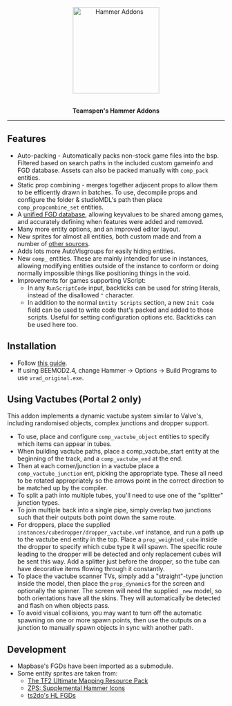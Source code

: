 <div align="center">
    <img src="logo/icon_256.png" alt="Hammer Addons" height="200" />
	<br>
	<br>
	<p> <b>Teamspen's Hammer Addons </b></p>
</div>

<hr>

[releases]: https://github.com/TeamSpen210/HammerAddons/releases
[installationwiki]: https://github.com/TeamSpen210/HammerAddons/wiki/Installation
[unifiedfgd]: https://github.com/TeamSpen210/HammerAddons/wiki/Unified-FGD
[skotty]: http://forums.thinking.withportals.com/downloads.php?view=detail&df_id=507
[tf2]: http://forums.tf2maps.net/showthread.php?t=4674
[ts2do]: http://halflife2.filefront.com/file/HalfLife_2_Upgraded_Base_FGDs;48139
[zps]: http://www.necrotalesgames.com/tools/index.php


## Features

* Auto-packing - Automatically packs non-stock game files into the bsp. Filtered based on search paths in the included custom gameinfo and FGD database. Assets can also be packed manually with `comp_pack` entities.
* Static prop combining - merges together adjacent props to allow them to be efficently drawn in batches. To use, decompile props and configure the folder & studioMDL's path then place `comp_propcombine_set` entities.
* A [unified FGD database][unifiedfgd], allowing keyvalues to be shared among games, and accurately defining when features were added and removed.
* Many more entity options, and an improved editor layout.
* New sprites for almost all entities, both custom made and from a number of [other sources](#development).
* Adds lots more AutoVisgroups for easily hiding entities.
* New `comp_` entities. These are mainly intended for use in instances, allowing modifying entities outside of the instance to conform or doing normally impossible things like positioning things in the void.
* Improvements for games supporting VScript:
	* In any `RunScriptCode` input, backticks can be used for string literals, instead of the disallowed `"` character. 
	* In addition to the normal `Entity Scripts` section, a new `Init Code` field can be used to write code that's packed and added to those scripts. Useful for setting configuration options etc. Backticks can be used here too.

## Installation

* Follow [this guide][installationwiki].
* If using BEEMOD2.4, change Hammer -> Options -> Build Programs to use `vrad_original.exe`.

## Using Vactubes (Portal 2 only)

This addon implements a dynamic vactube system similar to Valve's, including randomised objects, complex junctions and dropper support.

* To use, place and configure `comp_vactube_object` entities to specify which items can appear in tubes.
* When building vactube paths, place a comp_vactube_start entity at the beginning of the track, and a `comp_vactube_end` at the end. 
* Then at each corner/junction in a vactube place a `comp_vactube_junction` ent, picking the appropriate type. These all need to be rotated appropriately so the arrows point in the correct direction to be matched up by the compiler. 
* To split a path into multiple tubes, you'll need to use one of the "splitter" junction types. 
* To join multiple back into a single pipe, simply overlap two junctions such that their outputs both point down the same route. 
* For droppers, place the supplied `instances/cubedropper/dropper_vactube.vmf` instance, and run a path up to the vactube end entity in the top. Place a `prop_weighted_cube` inside the dropper to specify which cube type it will spawn. The specific route leading to the dropper will be detected and only replacement cubes will be sent this way. Add a splitter just before the dropper, so the tube can have decorative items flowing through it constantly. 
* To place the vactube scanner TVs, simply add a "straight"-type junction inside the model, then place the `prop_dynamic`s for the screen and optionally the spinner. The screen will need the supplied `_new` model, so both orientations have all the skins. They will automatically be detected and flash on when objects pass.
* To avoid visual collisions, you may want to turn off the automatic spawning on one or more spawn points, then use the outputs on a junction to manually spawn objects in sync with another path.

## Development

* Mapbase's FGDs have been imported as a submodule.
* Some entity sprites are taken from: 
  * [The TF2 Ultimate Mapping Resource Pack][tf2]
  * [ZPS: Supplemental Hammer Icons][zps]
  * [ts2do's HL FGDs][ts2do]
